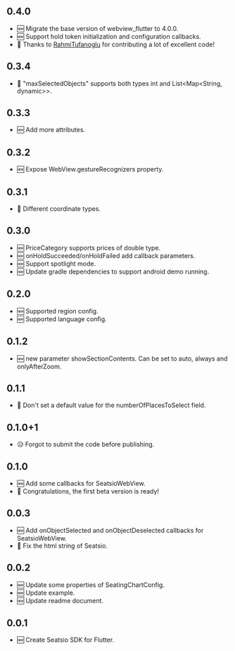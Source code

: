 ## 0.4.0
* 🆕 Migrate the base version of webview_flutter to 4.0.0.
* 🆕 Support hold token initialization and configuration callbacks.
* 🙏 Thanks to [RahmiTufanoglu](https://github.com/RahmiTufanoglu) for contributing a lot of excellent code!

## 0.3.4
* 🐞 "maxSelectedObjects" supports both types int and List<Map<String, dynamic>>.

## 0.3.3
* 🆕 Add more attributes.

## 0.3.2
* 🆕 Expose WebView.gestureRecognizers property.

## 0.3.1
* 🐞 Different coordinate types.

## 0.3.0
* 🆕 PriceCategory supports prices of double type.
* 🆕 onHoldSucceeded/onHoldFailed add callback parameters.
* 🆕 Support spotlight mode.
* 🆕 Update gradle dependencies to support android demo running.

## 0.2.0
* 🆕 Supported region config.
* 🆕 Supported language config.

## 0.1.2
* 🆕 new parameter showSectionContents. Can be set to auto, always and onlyAfterZoom.

## 0.1.1
* 🐞 Don't set a default value for the numberOfPlacesToSelect field.

## 0.1.0+1
* 😥 Forgot to submit the code before publishing.

## 0.1.0
* 🆕 Add some callbacks for SeatsioWebView.
* 🎉 Congratulations, the first beta version is ready!

## 0.0.3
* 🆕 Add onObjectSelected and onObjectDeselected callbacks for SeatsioWebView.
* 🐞 Fix the html string of Seatsio.

## 0.0.2
* 🆕 Update some properties of SeatingChartConfig.
* 🆕 Update example.
* 🆕 Update readme document.

## 0.0.1
* 🆕 Create Seatsio SDK for Flutter.
